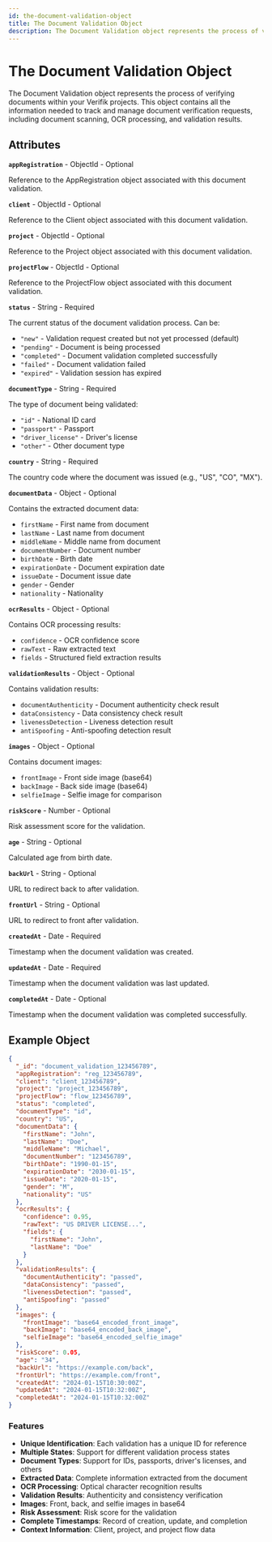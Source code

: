 ```yaml
---
id: the-document-validation-object
title: The Document Validation Object
description: The Document Validation object represents the process of verifying documents within your Verifik projects
---
```


# The Document Validation Object

The Document Validation object represents the process of verifying documents within your Verifik projects. This object contains all the information needed to track and manage document verification requests, including document scanning, OCR processing, and validation results.

## Attributes

**`appRegistration`** - ObjectId - Optional

Reference to the AppRegistration object associated with this document validation.

**`client`** - ObjectId - Optional

Reference to the Client object associated with this document validation.

**`project`** - ObjectId - Optional

Reference to the Project object associated with this document validation.

**`projectFlow`** - ObjectId - Optional

Reference to the ProjectFlow object associated with this document validation.

**`status`** - String - Required

The current status of the document validation process. Can be:

* `"new"` - Validation request created but not yet processed (default)
* `"pending"` - Document is being processed
* `"completed"` - Document validation completed successfully
* `"failed"` - Document validation failed
* `"expired"` - Validation session has expired

**`documentType`** - String - Required

The type of document being validated:

* `"id"` - National ID card
* `"passport"` - Passport
* `"driver_license"` - Driver's license
* `"other"` - Other document type

**`country`** - String - Required

The country code where the document was issued (e.g., "US", "CO", "MX").

**`documentData`** - Object - Optional

Contains the extracted document data:

* `firstName` - First name from document
* `lastName` - Last name from document
* `middleName` - Middle name from document
* `documentNumber` - Document number
* `birthDate` - Birth date
* `expirationDate` - Document expiration date
* `issueDate` - Document issue date
* `gender` - Gender
* `nationality` - Nationality

**`ocrResults`** - Object - Optional

Contains OCR processing results:

* `confidence` - OCR confidence score
* `rawText` - Raw extracted text
* `fields` - Structured field extraction results

**`validationResults`** - Object - Optional

Contains validation results:

* `documentAuthenticity` - Document authenticity check result
* `dataConsistency` - Data consistency check result
* `livenessDetection` - Liveness detection result
* `antiSpoofing` - Anti-spoofing detection result

**`images`** - Object - Optional

Contains document images:

* `frontImage` - Front side image (base64)
* `backImage` - Back side image (base64)
* `selfieImage` - Selfie image for comparison

**`riskScore`** - Number - Optional

Risk assessment score for the validation.

**`age`** - String - Optional

Calculated age from birth date.

**`backUrl`** - String - Optional

URL to redirect back to after validation.

**`frontUrl`** - String - Optional

URL to redirect to front after validation.

**`createdAt`** - Date - Required

Timestamp when the document validation was created.

**`updatedAt`** - Date - Required

Timestamp when the document validation was last updated.

**`completedAt`** - Date - Optional

Timestamp when the document validation was completed successfully.

## Example Object

```json
{
  "_id": "document_validation_123456789",
  "appRegistration": "reg_123456789",
  "client": "client_123456789",
  "project": "project_123456789",
  "projectFlow": "flow_123456789",
  "status": "completed",
  "documentType": "id",
  "country": "US",
  "documentData": {
    "firstName": "John",
    "lastName": "Doe",
    "middleName": "Michael",
    "documentNumber": "123456789",
    "birthDate": "1990-01-15",
    "expirationDate": "2030-01-15",
    "issueDate": "2020-01-15",
    "gender": "M",
    "nationality": "US"
  },
  "ocrResults": {
    "confidence": 0.95,
    "rawText": "US DRIVER LICENSE...",
    "fields": {
      "firstName": "John",
      "lastName": "Doe"
    }
  },
  "validationResults": {
    "documentAuthenticity": "passed",
    "dataConsistency": "passed",
    "livenessDetection": "passed",
    "antiSpoofing": "passed"
  },
  "images": {
    "frontImage": "base64_encoded_front_image",
    "backImage": "base64_encoded_back_image",
    "selfieImage": "base64_encoded_selfie_image"
  },
  "riskScore": 0.05,
  "age": "34",
  "backUrl": "https://example.com/back",
  "frontUrl": "https://example.com/front",
  "createdAt": "2024-01-15T10:30:00Z",
  "updatedAt": "2024-01-15T10:32:00Z",
  "completedAt": "2024-01-15T10:32:00Z"
}
```

### Features

- **Unique Identification**: Each validation has a unique ID for reference
- **Multiple States**: Support for different validation process states
- **Document Types**: Support for IDs, passports, driver's licenses, and others
- **Extracted Data**: Complete information extracted from the document
- **OCR Processing**: Optical character recognition results
- **Validation Results**: Authenticity and consistency verification
- **Images**: Front, back, and selfie images in base64
- **Risk Assessment**: Risk score for the validation
- **Complete Timestamps**: Record of creation, update, and completion
- **Context Information**: Client, project, and project flow data